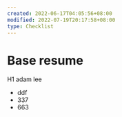 ```yaml
---
created: 2022-06-17T04:05:56+08:00
modified: 2022-07-19T20:17:58+08:00
type: Checklist
---
```


# Base resume

H1 adam lee
- ddf
- 337
- 663
